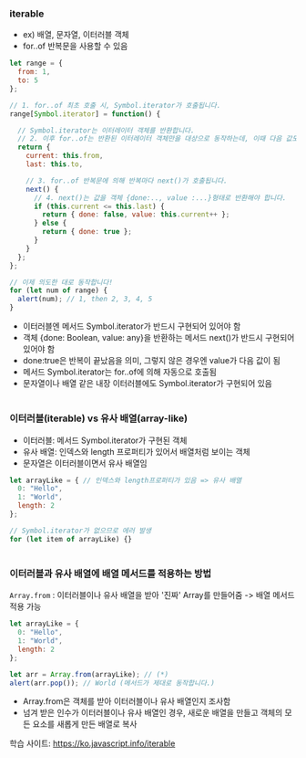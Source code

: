 ### iterable
- ex) 배열, 문자열, 이터러블 객체
- for..of 반복문을 사용할 수 있음
```javascript
let range = {
  from: 1,
  to: 5
};

// 1. for..of 최초 호출 시, Symbol.iterator가 호출됩니다.
range[Symbol.iterator] = function() {

  // Symbol.iterator는 이터레이터 객체를 반환합니다.
  // 2. 이후 for..of는 반환된 이터레이터 객체만을 대상으로 동작하는데, 이때 다음 값도 정해집니다.
  return {
    current: this.from,
    last: this.to,

    // 3. for..of 반복문에 의해 반복마다 next()가 호출됩니다.
    next() {
      // 4. next()는 값을 객체 {done:.., value :...}형태로 반환해야 합니다.
      if (this.current <= this.last) {
        return { done: false, value: this.current++ };
      } else {
        return { done: true };
      }
    }
  };
};

// 이제 의도한 대로 동작합니다!
for (let num of range) {
  alert(num); // 1, then 2, 3, 4, 5
}
```
- 이터러블엔 메서드 Symbol.iterator가 반드시 구현되어 있어야 함
- 객체 {done: Boolean, value: any}을 반환하는 메서드 next()가 반드시 구현되어 있어야 함
- done:true은 반복이 끝났음을 의미, 그렇지 않은 경우엔 value가 다음 값이 됨
- 메서드 Symbol.iterator는 for..of에 의해 자동으로 호출됨
- 문자열이나 배열 같은 내장 이터러블에도 Symbol.iterator가 구현되어 있음
#
### 이터러블(iterable) vs 유사 배열(array-like)
- 이터러블: 메서드 Symbol.iterator가 구현된 객체
- 유사 배열: 인덱스와 length 프로퍼티가 있어서 배열처럼 보이는 객체
- 문자열은 이터러블이면서 유사 배열임
```javascript
let arrayLike = { // 인덱스와 length프로퍼티가 있음 => 유사 배열
  0: "Hello",
  1: "World",
  length: 2
};

// Symbol.iterator가 없으므로 에러 발생
for (let item of arrayLike) {}
```
#
### 이터러블과 유사 배열에 배열 메서드를 적용하는 방법
`Array.from` : 이터러블이나 유사 배열을 받아 '진짜' Array를 만들어줌 -> 배열 메서드 적용 가능
```javascript
let arrayLike = {
  0: "Hello",
  1: "World",
  length: 2
};

let arr = Array.from(arrayLike); // (*)
alert(arr.pop()); // World (메서드가 제대로 동작합니다.)
```
- Array.from은 객체를 받아 이터러블이나 유사 배열인지 조사함
- 넘겨 받은 인수가 이터러블이나 유사 배열인 경우, 새로운 배열을 만들고 객체의 모든 요소를 새롭게 만든 배열로 복사

학습 사이트: https://ko.javascript.info/iterable
